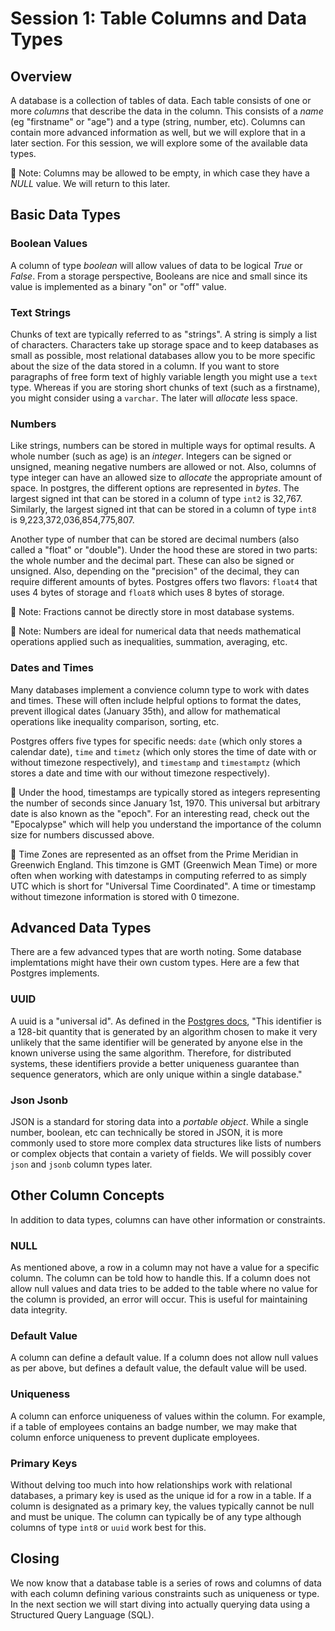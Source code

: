 # Session 1: Table Columns and Data Types

## Overview
A database is a collection of tables of data. Each table consists of one or more *columns* that describe the data in the column. This consists of a *name* (eg "firstname" or "age") and a type (string, number, etc). Columns can contain more advanced information as well, but we will explore that in a later section. For this session, we will explore some of the available data types.


🧠 Note: Columns may be allowed to be empty, in which case they have a *NULL* value. We will return to this later. 


## Basic Data Types
### Boolean Values
A column of type *boolean* will allow values of data to be logical *True* or *False*. From a storage perspective, Booleans are nice and small since its value is implemented as a binary "on" or "off" value.

### Text Strings
Chunks of text are typically referred to as "strings". A string is simply a list of characters. Characters take up storage space and to keep databases as small as possible, most relational databases allow you to be more specific about the size of the data stored in a column. If you want to store paragraphs of free form text of highly variable length you might use a `text` type. Whereas if you are storing short chunks of text (such as a firstname), you might consider using a `varchar`. The later will *allocate* less space.

### Numbers
Like strings, numbers can be stored in multiple ways for optimal results. A whole number (such as age) is an *integer*. Integers can be signed or unsigned, meaning negative numbers are allowed or not. Also, columns of type integer can have an allowed size to *allocate* the appropriate amount of space. In postgres, the different options are represented in *bytes*. The largest signed int that can be stored in a column of type `int2` is 32,767. Similarly, the largest signed int that can be stored in a column of type `int8` is 9,223,372,036,854,775,807.

Another type of number that can be stored are decimal numbers (also called a "float" or "double"). Under the hood these are stored in two parts: the whole number and the decimal part. These can also be signed or unsigned. Also, depending on the "precision" of the decimal, they can require different amounts of bytes. Postgres offers two flavors: `float4` that uses 4 bytes of storage and `float8` which uses 8 bytes of storage.

🧠 Note: Fractions cannot be directly store in most database systems.

🧠 Note: Numbers are ideal for numerical data that needs mathematical operations applied such as inequalities, summation, averaging, etc. 


### Dates and Times
Many databases implement a convience column type to work with dates and times. These will often include helpful options to format the dates, prevent illogical dates (January 35th), and allow for mathematical operations like inequality comparison, sorting, etc.

Postgres offers five types for specific needs: `date` (which only stores a calendar date), `time` and `timetz` (which only stores the time of date with or without timezone respectively), and `timestamp` and `timestamptz` (which stores a date and time with our without timezone respectively). 

🧠  Under the hood, timestamps are typically stored as integers representing the number of seconds since January 1st, 1970. This universal but arbitrary date is also known as the "epoch". For an interesting read, check out the "Epocalypse" which will help you understand the importance of the column size for numbers discussed above.

🧠 Time Zones are represented as an offset from the Prime Meridian in Greenwich England. This timzone is GMT (Greenwich Mean Time) or more often when working with datestamps in computing referred to as simply UTC which is short for "Universal Time Coordinated". A time or timestamp without timezone information is stored with 0 timezone.


## Advanced Data Types
There are a few advanced types that are worth noting. Some database implemtations might have their own custom types. Here are a few that Postgres implements.

### UUID
A uuid is a "universal id". As defined in the [Postgres docs](https://www.postgresql.org/docs/9.1/datatype-uuid.html), "This identifier is a 128-bit quantity that is generated by an algorithm chosen to make it very unlikely that the same identifier will be generated by anyone else in the known universe using the same algorithm. Therefore, for distributed systems, these identifiers provide a better uniqueness guarantee than sequence generators, which are only unique within a single database." 

### Json Jsonb
JSON is a standard for storing data into a *portable object*. While a single number, boolean, etc can technically be stored in JSON, it is more commonly used to store more complex data structures like lists of numbers or complex objects that contain a variety of fields. We will possibly cover `json` and `jsonb` column types later.

## Other Column Concepts
In addition to data types, columns can have other information or constraints. 

### NULL
As mentioned above, a row in a column may not have a value for a specific column. The column can be told how to handle this. If a column does not allow null values and data tries to be added to the table where no value for the column is provided, an error will occur. This is useful for maintaining data integrity.

### Default Value
A column can define a default value. If a column does not allow null values as per above, but defines a default value, the default value will be used. 

### Uniqueness
A column can enforce uniqueness of values within the column. For example, if a table of employees contains an badge number, we may make that column enforce uniqueness to prevent duplicate employees. 

### Primary Keys
Without delving too much into how relationships work with relational databases, a primary key is used as the unique id for a row in a table. If a column is designated as a primary key, the values typically cannot be null and must be unique. The column can typically be of any type although columns of type `int8` or `uuid` work best for this. 


## Closing
We now know that a database table is a series of rows and columns of data with each column defining various constraints such as uniqueness or type. In the next section we will start diving into actually querying data using a Structured Query Language (SQL). 


